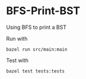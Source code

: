 # BFS-Print-BST
Using BFS to print a BST

Run with
```
bazel run src/main:main
```

Test with
```
bazel test tests:tests
```
